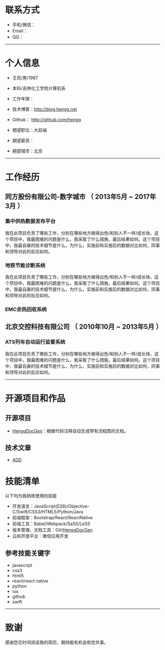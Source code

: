 

# 联系方式

- 手机/微信：
- Email：
- QQ：

---

# 个人信息

 - 王亮/男/1987 
 - 本科/吉林化工学院计算机系 
 - 工作年限：
 - 技术博客：http://blog.hengg.net 
 - Github： http://github.com/hengg 

 - 期望职位：大前端
 - 期望薪资：
 - 期望城市：北京

---

# 工作经历


## 同方股份有限公司-数字城市 （ 2013年5月 ~ 2017年3月 ）

### 集中供热数据发布平台 
我在此项目负责了哪些工作，分别在哪些地方做得出色/和别人不一样/成长快，这个项目中，我最困难的问题是什么，我采取了什么措施，最后结果如何。这个项目中，我最自豪的技术细节是什么，为什么，实施前和实施后的数据对比如何，同事和领导对此的反应如何。

### 地铁节能诊断系统 
我在此项目负责了哪些工作，分别在哪些地方做得出色/和别人不一样/成长快，这个项目中，我最困难的问题是什么，我采取了什么措施，最后结果如何。这个项目中，我最自豪的技术细节是什么，为什么，实施前和实施后的数据对比如何，同事和领导对此的反应如何。

### EMC余热回收系统

## 北京交控科技有限公司 （ 2010年10月 ~ 2013年5月 ）

### ATS列车自动运行监督系统 
我在此项目负责了哪些工作，分别在哪些地方做得出色/和别人不一样/成长快，这个项目中，我最困难的问题是什么，我采取了什么措施，最后结果如何。这个项目中，我最自豪的技术细节是什么，为什么，实施前和实施后的数据对比如何，同事和领导对此的反应如何。


---

# 开源项目和作品

## 开源项目

 - [HenggDocGen](https://github.com/hengg/SimpleDocGen)：根据代码注释自动生成带有流程图的文档。
 
## 技术文章

- [ADD](http://github.com/yourname/projectname)



# 技能清单

以下均为我熟练使用的技能

- 开发语言：JavaScript(ES6)/Objective-C/Swift/CSS3/HTML5/Python/Java
- 前端框架：Bootstrap/React/ReactNative
- 前端工具：Babel/Webpack/SaSS/LeSS
- 版本管理、文档工具：Git/[HenggDocGen](https://github.com/hengg/SimpleDocGen)
- 云和开放平台：微信应用开发

## 参考技能关键字

- javascript
- css3
- html5
- react/react native
- python
- ios
- github
- swift

---

# 致谢
感谢您花时间阅读我的简历，期待能有机会和您共事。
